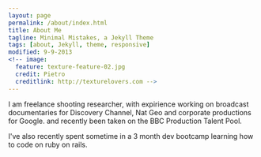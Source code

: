 ```yaml
---
layout: page
permalink: /about/index.html
title: About Me
tagline: Minimal Mistakes, a Jekyll Theme
tags: [about, Jekyll, theme, responsive]
modified: 9-9-2013
<!-- image:
  feature: texture-feature-02.jpg
  credit: Pietro
  creditlink: http://texturelovers.com -->
---
```


I am freelance shooting researcher, with expirience working on broadcast documentaries for Discovery Channel, Nat Geo and corporate productions for Google.
and recently been taken on the BBC Production Talent Pool.

I've also recently spent sometime in a 3 month dev bootcamp learning how to code on ruby on rails.


